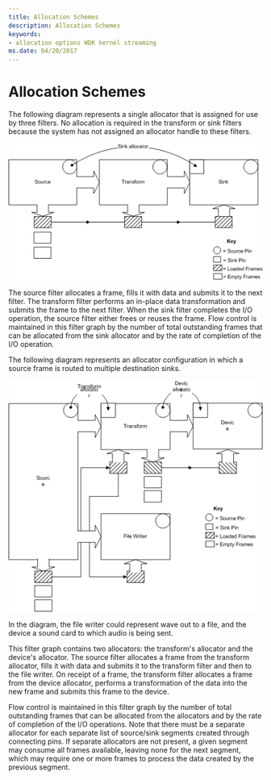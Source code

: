 ```yaml
---
title: Allocation Schemes
description: Allocation Schemes
keywords:
- allocation options WDK kernel streaming
ms.date: 04/20/2017
---
```


# Allocation Schemes





The following diagram represents a single allocator that is assigned for use by three filters. No allocation is required in the transform or sink filters because the system has not assigned an allocator handle to these filters.

![diagram illustrating a simple allocator configuration.](images/ksart-10.png)

The source filter allocates a frame, fills it with data and submits it to the next filter. The transform filter performs an in-place data transformation and submits the frame to the next filter. When the sink filter completes the I/O operation, the source filter either frees or reuses the frame. Flow control is maintained in this filter graph by the number of total outstanding frames that can be allocated from the sink allocator and by the rate of completion of the I/O operation.

The following diagram represents an allocator configuration in which a source frame is routed to multiple destination sinks.

![diagram illustrating an allocator configuration with multiple sinks.](images/ksart-11.png)

In the diagram, the file writer could represent wave out to a file, and the device a sound card to which audio is being sent.

This filter graph contains two allocators: the transform's allocator and the device's allocator. The source filter allocates a frame from the transform allocator, fills it with data and submits it to the transform filter and then to the file writer. On receipt of a frame, the transform filter allocates a frame from the device allocator, performs a transformation of the data into the new frame and submits this frame to the device.

Flow control is maintained in this filter graph by the number of total outstanding frames that can be allocated from the allocators and by the rate of completion of the I/O operations. Note that there must be a separate allocator for each separate list of source/sink segments created through connecting pins. If separate allocators are not present, a given segment may consume all frames available, leaving none for the next segment, which may require one or more frames to process the data created by the previous segment.

 

 




